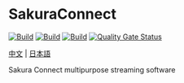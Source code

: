 # SakuraConnect

[![Build](https://github.com/FuyukiSakura/SakuraConnect/actions/workflows/main_deploy_api.yml/badge.svg)](.)
[![Build](https://github.com/FuyukiSakura/SakuraConnect/actions/workflows/main_gh-page_client.yml/badge.svg)](http://connect.sakura.live/)
[![Build](https://github.com/FuyukiSakura/SakuraConnect/actions/workflows/build.yml/badge.svg)](https://sonarcloud.io/project/overview?id=FuyukiSakura_SakuraConnect)
[![Quality Gate Status](https://sonarcloud.io/api/project_badges/measure?project=FuyukiSakura_SakuraConnect&metric=alert_status)](https://sonarcloud.io/summary/new_code?id=FuyukiSakura_SakuraConnect)

[中文](./README.md) | [日本語](./README.jp.md)

Sakura Connect multipurpose streaming software
